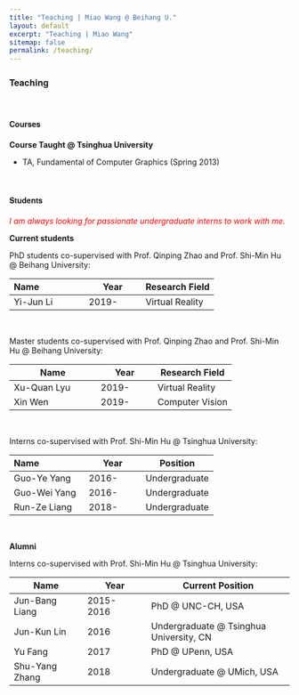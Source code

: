 ```yaml
---
title: "Teaching | Miao Wang @ Beihang U."
layout: default
excerpt: "Teaching | Miao Wang"
sitemap: false
permalink: /teaching/
---
```


<div><h3 style="font-family: Helvetica Neue,Source Sans Pro,Arial"><b>Teaching</b></h3></div>

<br/>

<div><h4 style="font-family: Helvetica Neue,Source Sans Pro,Arial"><b>Courses</b></h4></div>

**Course Taught @ Tsinghua University**

* TA, Fundamental of Computer Graphics (Spring 2013)

<br/>

<h4 style="font-family: Helvetica Neue,Source Sans Pro,Arial"><b>Students</b></h4>

<p style="color:red;"> <i>I am always looking for passionate undergraduate interns to work with me. </i></p>

<!-- *I am always looking for passionate undergraduate interns to work with me.* -->

**Current students**

PhD students co-supervised with Prof. Qinping Zhao and Prof. Shi-Min Hu @ Beihang University:



Name &nbsp;&nbsp; &nbsp;&nbsp; &nbsp;&nbsp; &nbsp;&nbsp; &nbsp;&nbsp; &nbsp;| Year | Research Field
-----|-----|-------
Yi-Jun Li  | 2019-&nbsp;&nbsp; &nbsp;&nbsp; &nbsp;&nbsp; | Virtual Reality



<br>

Master students co-supervised with Prof. Qinping Zhao and Prof. Shi-Min Hu @ Beihang University:

<!-- * Xu-Quan Lv, started 2019
* Xin Wen, started 2019 -->

Name| Year | Research Field
-----|-----|-------
Xu-Quan Lyu &nbsp;&nbsp; &nbsp;&nbsp; &nbsp;&nbsp; | 2019-&nbsp;&nbsp; &nbsp;&nbsp; &nbsp;&nbsp; | Virtual Reality
Xin Wen | 2019- | Computer Vision


<br>


Interns co-supervised with Prof. Shi-Min Hu @ Tsinghua University:

<!-- * Guo-Ye Yang, undergraduate intern, Tsinghua University, started 2015 
* Guo-Wei Yang, undergraduate intern, Tsinghua University, started 2016 
* Run-Ze Liang, undergraduate intern, Tsinghua University, started 2018  -->

Name &nbsp;&nbsp; &nbsp;&nbsp; &nbsp;&nbsp; &nbsp;&nbsp; &nbsp;&nbsp; &nbsp;| Year | Position
-----|-----|-------
Guo-Ye Yang  | 2016-&nbsp;&nbsp; &nbsp;&nbsp; &nbsp;&nbsp; | Undergraduate 
Guo-Wei Yang | 2016- | Undergraduate
Run-Ze Liang | 2018- | Undergraduate
    

<br>

		




**Alumni**

Interns co-supervised with Prof. Shi-Min Hu @ Tsinghua University:

Name| Year | Current Position 
-----|-----|-------
Jun-Bang Liang&nbsp;&nbsp; &nbsp;&nbsp; &nbsp;&nbsp; | 2015-2016&nbsp;&nbsp; &nbsp;&nbsp; &nbsp;&nbsp; | PhD @ UNC-CH, USA 
Jun-Kun Lin | 2016 | Undergraduate @ Tsinghua University, CN 
Yu Fang | 2017 | PhD @ UPenn, USA 
Shu-Yang Zhang | 2018 | Undergraduate @ UMich, USA 



<!-- * Jun-Bang Liang, undergraduate intern, Tsinghua University, 2014-2015. Currently a PhD candidate at UNC-CH, United States.
* Jin-Kun Lin, undergraduate intern, Tsinghua University, 2016-2017. 
* Yu Fang, undergraduate intern, Tsinghua University, 2017. Currently a PhD candidate at University of Pennsylvania, United States.
* Shu-Yang Zhang, undergraduate intern, University of Michigan, United States, summer 2018. -->

<!-- Our overarching goal is to explore and understand new quantum states of electronic matter on the atomic scale. To do so, we use and develop novel spectroscopic-imaging scanning tunneling microscopy (SI-STM) tools to visualize the relevant quantum mechanical degrees of freedom.

Questions of interest include: (i), How does the Mott state collapse upon doping and how is this related to the complex phase diagram of high-temperature superconductors? (ii), What is the strange metal phase seen in correlated electron systems? Is this an exotic long-range entangled state? What is the mechanism of dissipation in that state? (iii), Why is the transition temperature in high-temperature superconductors so high? 
 
![]({{ site.url }}{{ site.baseurl }}/images/respic/layers_real.jpg){: style="width: 300px; float: right; border: 10px"}

Currently, our instrument of choice  is SI-STM.  State-of-the-art SI-STM measures an array of tunneling spectra on a given sample, registered to the atomic sites with picometer precision. Each is proportional to the local density of states at a given location. Ideally, the recorded spectra are so tightly packed that the measurement yields a three-dimensional mapping of the local density of states as a function of locations and energy. This is shown on the image on the right-hand side (10x10 nm2), and its Fourier transform, below.

The quantum materials which we will investigate encapsulate some of the great unsolved mysteries of physics. They include high-temperature superconductors, quantum-critical compounds, graphene, and topological electronic matter that can be used for error-resistant quantum computing.

![]({{ site.url }}{{ site.baseurl }}/images/respic/layers_fft.jpg){: style="width: 300px; float: left; border: 10px"}

A main goal is to use modern technology to build the new instrumentation needed to understand these quantum materials. I learned my trade in [Seamus Davis’ SI-STM lab](http://davisgroup.lassp.cornell.edu/) and with [Felix Baumberger](http://dpmc.unige.ch/gr_baumberger/index.html), and later moved as an [ETH fellow](http://www.ethfellows.ethz.ch/) to [Andreas Wallraff’s qudev lab](http://www.qudev.ethz.ch/) where we investigated coupled cavity arrays in circuit QED. This allowed me to learn new techniques such as high frequency measurements, low temperature noise-free amplification, and quantum-limited measurements. The goal is to combine these with SI-STM.

This will enable the instrumental capabilities to visualize the different quantum mechanical degrees of freedom needed to understand next-generation quantum materials. STM will be the main method, but we use different spectroscopic-imaging techniques to visualize not only the topography, but also the density of states, spins, and other degrees of freedom hidden below the surface.
 -->
